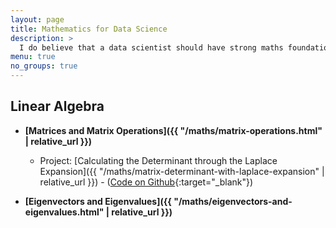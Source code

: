 ```yaml
---
layout: page
title: Mathematics for Data Science
description: >
  I do believe that a data scientist should have strong maths foundations, so I'm trying to improve myself in this front. This page is Mathematics for Data Science: Linear Algebra, Statistics, and Calculus.
menu: true
no_groups: true
---
```


## Linear Algebra
- **[Matrices and Matrix Operations]({{ "/maths/matrix-operations.html" | relative_url }})**

    - Project: [Calculating the Determinant through the Laplace Expansion]({{ "/maths/matrix-determinant-with-laplace-expansion" | relative_url }}) - ([Code on Github](https://github.com/shielamms/maths-for-data-science/tree/main/1_linear-algebra){:target="_blank"})

- **[Eigenvectors and Eigenvalues]({{ "/maths/eigenvectors-and-eigenvalues.html" | relative_url }})**
